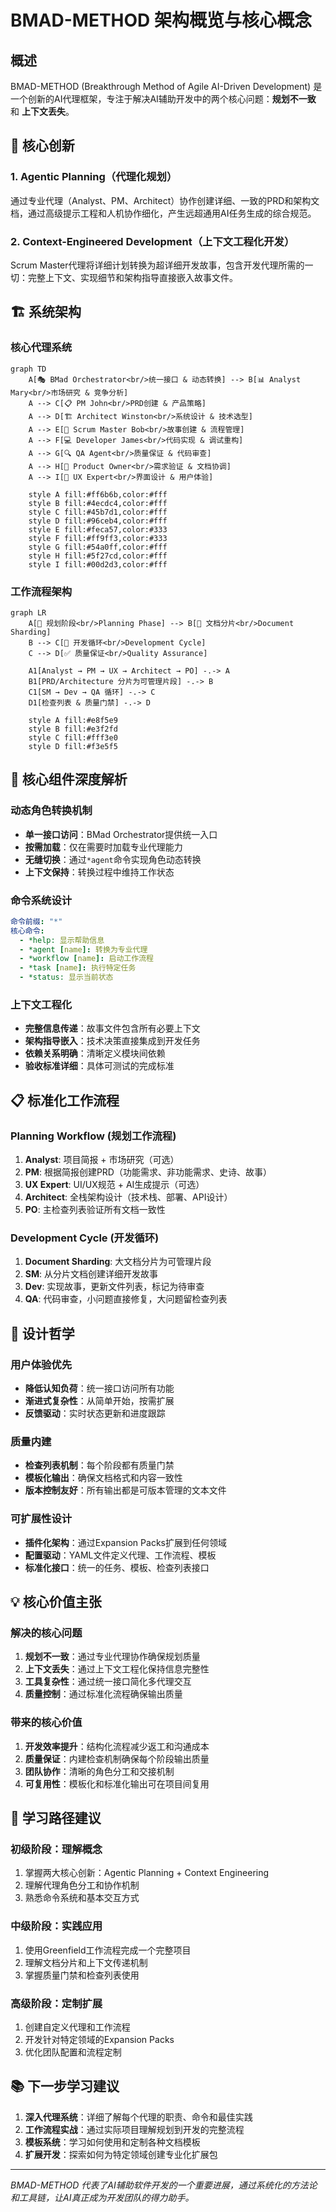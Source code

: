 # BMAD-METHOD 架构概览与核心概念

## 概述

BMAD-METHOD (Breakthrough Method of Agile AI-Driven Development) 是一个创新的AI代理框架，专注于解决AI辅助开发中的两个核心问题：**规划不一致** 和 **上下文丢失**。

## 🎯 核心创新

### 1. Agentic Planning（代理化规划）
通过专业代理（Analyst、PM、Architect）协作创建详细、一致的PRD和架构文档，通过高级提示工程和人机协作细化，产生远超通用AI任务生成的综合规范。

### 2. Context-Engineered Development（上下文工程化开发）
Scrum Master代理将详细计划转换为超详细开发故事，包含开发代理所需的一切：完整上下文、实现细节和架构指导直接嵌入故事文件。

## 🏗️ 系统架构

### 核心代理系统

```mermaid
graph TD
    A[🎭 BMad Orchestrator<br/>统一接口 & 动态转换] --> B[📊 Analyst Mary<br/>市场研究 & 竞争分析]
    A --> C[📋 PM John<br/>PRD创建 & 产品策略] 
    A --> D[🏗️ Architect Winston<br/>系统设计 & 技术选型]
    A --> E[🏃 Scrum Master Bob<br/>故事创建 & 流程管理]
    A --> F[💻 Developer James<br/>代码实现 & 调试重构]
    A --> G[🔍 QA Agent<br/>质量保证 & 代码审查]
    A --> H[👥 Product Owner<br/>需求验证 & 文档协调]
    A --> I[🎨 UX Expert<br/>界面设计 & 用户体验]
    
    style A fill:#ff6b6b,color:#fff
    style B fill:#4ecdc4,color:#fff
    style C fill:#45b7d1,color:#fff
    style D fill:#96ceb4,color:#fff
    style E fill:#feca57,color:#333
    style F fill:#ff9ff3,color:#333
    style G fill:#54a0ff,color:#fff
    style H fill:#5f27cd,color:#fff
    style I fill:#00d2d3,color:#fff
```

### 工作流程架构

```mermaid
graph LR
    A[🌱 规划阶段<br/>Planning Phase] --> B[📂 文档分片<br/>Document Sharding]
    B --> C[🔄 开发循环<br/>Development Cycle] 
    C --> D[✅ 质量保证<br/>Quality Assurance]
    
    A1[Analyst → PM → UX → Architect → PO] -.-> A
    B1[PRD/Architecture 分片为可管理片段] -.-> B  
    C1[SM → Dev → QA 循环] -.-> C
    D1[检查列表 & 质量门禁] -.-> D
    
    style A fill:#e8f5e9
    style B fill:#e3f2fd  
    style C fill:#fff3e0
    style D fill:#f3e5f5
```

## 🔧 核心组件深度解析

### 动态角色转换机制
- **单一接口访问**：BMad Orchestrator提供统一入口
- **按需加载**：仅在需要时加载专业代理能力
- **无缝切换**：通过`*agent`命令实现角色动态转换
- **上下文保持**：转换过程中维持工作状态

### 命令系统设计
```yaml
命令前缀: "*"
核心命令:
  - *help: 显示帮助信息
  - *agent [name]: 转换为专业代理
  - *workflow [name]: 启动工作流程
  - *task [name]: 执行特定任务
  - *status: 显示当前状态
```

### 上下文工程化
- **完整信息传递**：故事文件包含所有必要上下文
- **架构指导嵌入**：技术决策直接集成到开发任务
- **依赖关系明确**：清晰定义模块间依赖
- **验收标准详细**：具体可测试的完成标准

## 📋 标准化工作流程

### Planning Workflow (规划工作流程)
1. **Analyst**: 项目简报 + 市场研究（可选）
2. **PM**: 根据简报创建PRD（功能需求、非功能需求、史诗、故事）
3. **UX Expert**: UI/UX规范 + AI生成提示（可选）
4. **Architect**: 全栈架构设计（技术栈、部署、API设计）
5. **PO**: 主检查列表验证所有文档一致性

### Development Cycle (开发循环)
1. **Document Sharding**: 大文档分片为可管理片段
2. **SM**: 从分片文档创建详细开发故事
3. **Dev**: 实现故事，更新文件列表，标记为待审查
4. **QA**: 代码审查，小问题直接修复，大问题留检查列表

## 🎨 设计哲学

### 用户体验优先
- **降低认知负荷**：统一接口访问所有功能
- **渐进式复杂性**：从简单开始，按需扩展
- **反馈驱动**：实时状态更新和进度跟踪

### 质量内建
- **检查列表机制**：每个阶段都有质量门禁
- **模板化输出**：确保文档格式和内容一致性
- **版本控制友好**：所有输出都是可版本管理的文本文件

### 可扩展性设计
- **插件化架构**：通过Expansion Packs扩展到任何领域
- **配置驱动**：YAML文件定义代理、工作流程、模板
- **标准化接口**：统一的任务、模板、检查列表接口

## 💡 核心价值主张

### 解决的核心问题
1. **规划不一致**：通过专业代理协作确保规划质量
2. **上下文丢失**：通过上下文工程化保持信息完整性
3. **工具复杂性**：通过统一接口简化多代理交互
4. **质量控制**：通过标准化流程确保输出质量

### 带来的核心价值
1. **开发效率提升**：结构化流程减少返工和沟通成本
2. **质量保证**：内建检查机制确保每个阶段输出质量
3. **团队协作**：清晰的角色分工和交接机制
4. **可复用性**：模板化和标准化输出可在项目间复用

## 🔄 学习路径建议

### 初级阶段：理解概念
1. 掌握两大核心创新：Agentic Planning + Context Engineering
2. 理解代理角色分工和协作机制  
3. 熟悉命令系统和基本交互方式

### 中级阶段：实践应用
1. 使用Greenfield工作流程完成一个完整项目
2. 理解文档分片和上下文传递机制
3. 掌握质量门禁和检查列表使用

### 高级阶段：定制扩展
1. 创建自定义代理和工作流程
2. 开发针对特定领域的Expansion Packs
3. 优化团队配置和流程定制

## 📚 下一步学习建议

1. **深入代理系统**：详细了解每个代理的职责、命令和最佳实践
2. **工作流程实战**：通过实际项目理解规划到开发的完整流程
3. **模板系统**：学习如何使用和定制各种文档模板
4. **扩展开发**：探索如何为特定领域创建专业化扩展包

---

*BMAD-METHOD 代表了AI辅助软件开发的一个重要进展，通过系统化的方法论和工具链，让AI真正成为开发团队的得力助手。*
